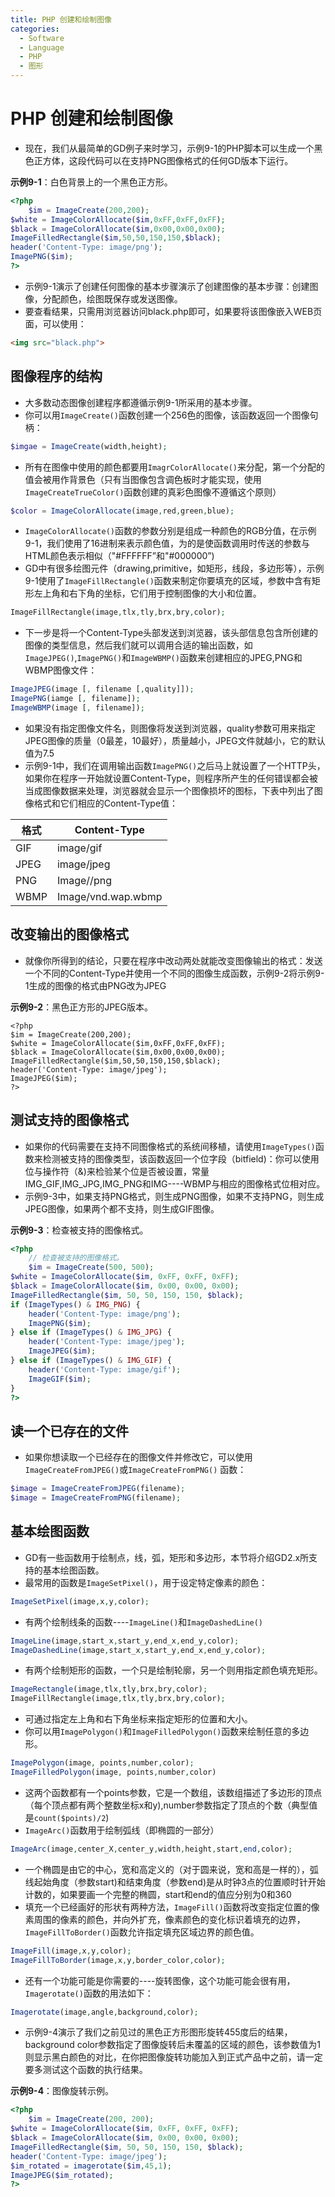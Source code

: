 ```yaml
---
title: PHP 创建和绘制图像
categories:
  - Software
  - Language
  - PHP
  - 图形
---
```

# PHP 创建和绘制图像

- 现在，我们从最简单的GD例子来时学习，示例9-1的PHP脚本可以生成一个黑色正方体，这段代码可以在支持PNG图像格式的任何GD版本下运行。

**示例9-1**：白色背景上的一个黑色正方形。

```php
<?php
    $im = ImageCreate(200,200);
$white = ImageColorAllocate($im,0xFF,0xFF,0xFF);
$black = ImageColorAllocate($im,0x00,0x00,0x00);
ImageFilledRectangle($im,50,50,150,150,$black);
header('Content-Type: image/png');
ImagePNG($im);
?>
```

- 示例9-1演示了创建任何图像的基本步骤演示了创建图像的基本步骤：创建图像，分配颜色，绘图既保存或发送图像。
- 要查看结果，只需用浏览器访问black.php即可，如果要将该图像嵌入WEB页面，可以使用：

```html
<img src="black.php">
```

## 图像程序的结构

- 大多数动态图像创建程序都遵循示例9-1所采用的基本步骤。
- 你可以用`ImageCreate()`函数创建一个256色的图像，该函数返回一个图像句柄：

```php
$imgae = ImageCreate(width,height);
```

- 所有在图像中使用的颜色都要用`ImagrColorAllocate()`来分配，第一个分配的值会被用作背景色（只有当图像包含调色板时才能实现，使用`ImageCreateTrueColor()`函数创建的真彩色图像不遵循这个原则）

```php
$color = ImageColorAllocate(image,red,green,blue);
```

- `ImageColorAllocate()`函数的参数分别是组成一种颜色的RGB分值，在示例9-1，我们使用了16进制来表示颜色值，为的是使函数调用时传送的参数与HTML颜色表示相似（"#FFFFFF”和"#000000”)
- GD中有很多绘图元件（drawing,primitive，如矩形，线段，多边形等），示例9-1使用了`ImageFillRectangle()`函数来制定你要填充的区域，参数中含有矩形左上角和右下角的坐标，它们用于控制图像的大小和位置。

```php
ImageFillRectangle(image,tlx,tly,brx,bry,color);
```

- 下一步是将一个Content-Type头部发送到浏览器，该头部信息包含所创建的图像的类型信息，然后我们就可以调用合适的输出函数，如`ImageJPEG()`,`ImagePNG()`和`ImageWBMP()`函数来创建相应的JPEG,PNG和WBMP图像文件：

```php
ImageJPEG(image [, filename [,quality]]);
ImagePNG(iamge [, filename]);
ImageWBMP(image [, filename]);
```

- 如果没有指定图像文件名，则图像将发送到浏览器，quality参数可用来指定JPEG图像的质量（0最差，10最好），质量越小，JPEG文件就越小，它的默认值为7.5
- 示例9-1中，我们在调用输出函数`ImagePNG()`之后马上就设置了一个HTTP头，如果你在程序一开始就设置Content-Type，则程序所产生的任何错误都会被当成图像数据来处理，浏览器就会显示一个图像损坏的图标，下表中列出了图像格式和它们相应的Content-Type值：

| 格式 | Content-Type       |
| ---- | ------------------ |
| GIF  | image/gif          |
| JPEG | image/jpeg         |
| PNG  | Image//png         |
| WBMP | Image/vnd.wap.wbmp |

## 改变输出的图像格式

- 就像你所得到的结论，只要在程序中改动两处就能改变图像输出的格式：发送一个不同的Content-Type并使用一个不同的图像生成函数，示例9-2将示例9-1生成的图像的格式由PNG改为JPEG

**示例9-2**：黑色正方形的JPEG版本。

```php+HTML
<?php
$im = ImageCreate(200,200);
$white = ImageColorAllocate($im,0xFF,0xFF,0xFF);
$black = ImageColorAllocate($im,0x00,0x00,0x00);
ImageFilledRectangle($im,50,50,150,150,$black);
header('Content-Type: image/jpeg');
ImageJPEG($im);
?>
```

## 测试支持的图像格式

- 如果你的代码需要在支持不同图像格式的系统间移植，请使用`ImageTypes()`函数来检测被支持的图像类型，该函数返回一个位字段（bitfield)：你可以使用位与操作符（&)来检验某个位是否被设置，常量IMG_GIF,IMG_JPG,IMG_PNG和IMG----WBMP与相应的图像格式位相对应。
- 示例9-3中，如果支持PNG格式，则生成PNG图像，如果不支持PNG，则生成JPEG图像，如果两个都不支持，则生成GIF图像。

**示例9-3**：检查被支持的图像格式。

```php
<?php
    // 检查被支持的图像格式。
    $im = ImageCreate(500, 500);
$white = ImageColorAllocate($im, 0xFF, 0xFF, 0xFF);
$black = ImageColorAllocate($im, 0x00, 0x00, 0x00);
ImageFilledRectangle($im, 50, 50, 150, 150, $black);
if (ImageTypes() & IMG_PNG) {
    header('Content-Type: image/png');
    ImagePNG($im);
} else if (ImageTypes() & IMG_JPG) {
    header('Content-Type: image/jpeg');
    ImageJPEG($im);
} else if (ImageTypes() & IMG_GIF) {
    header('Content-Type: image/gif');
    ImageGIF($im);
}
?>
```

## 读一个已存在的文件

- 如果你想读取一个已经存在的图像文件并修改它，可以使用`ImageCreateFromJPEG()`或`ImageCreateFromPNG()`	函数：

```php
$image = ImageCreateFromJPEG(filename);
$image = ImageCreateFromPNG(filename);
```

## 基本绘图函数

- GD有一些函数用于绘制点，线，弧，矩形和多边形，本节将介绍GD2.x所支持的基本绘图函数。
- 最常用的函数是`ImageSetPixel()`，用于设定特定像素的颜色：

```php
ImageSetPixel(image,x,y,color);
```

- 有两个绘制线条的函数----`ImageLine()`和`ImageDashedLine()`

```php
ImageLine(image,start_x,start_y,end_x,end_y,color);
ImageDashedLine(image,start_x,start_y,end_x,end_y,color);
```

- 有两个绘制矩形的函数，一个只是绘制轮廓，另一个则用指定颜色填充矩形。

```php
ImageRectangle(image,tlx,tly,brx,bry,color);
ImageFillRectangle(image,tlx,tly,brx,bry,color);
```

- 可通过指定左上角和右下角坐标来指定矩形的位置和大小。
- 你可以用`ImagePolygon()`和`ImageFilledPolygon()`函数来绘制任意的多边形。

```php
ImagePolygon(image, points,number,color);
ImageFilledPolygon(image, points,number,color)
```

- 这两个函数都有一个points参数，它是一个数组，该数组描述了多边形的顶点（每个顶点都有两个整数坐标x和y),number参数指定了顶点的个数（典型值是`count($points)/2`)
- `ImageArc()`函数用于绘制弧线（即椭圆的一部分）

```php
ImageArc(image,center_X,center_y,width,height,start,end,color);
```

- 一个椭圆是由它的中心，宽和高定义的（对于圆来说，宽和高是一样的），弧线起始角度（参数start)和结束角度（参数end)是从时钟3点的位置顺时针开始计数的，如果要画一个完整的椭圆，start和end的值应分别为0和360
- 填充一个已经画好的形状有两种方法，`ImageFill()`函数将改变指定位置的像素周围的像素的颜色，并向外扩充，像素颜色的变化标识着填充的边界，`ImageFillToBorder()`函数允许指定填充区域边界的颜色值。

```php
ImageFill(image,x,y,color);
ImageFillToBorder(image,x,y,border_color,color);
```

- 还有一个功能可能是你需要的----旋转图像，这个功能可能会很有用，`Imagerotate()`函数的用法如下：

```php
Imagerotate(image,angle,background,color);
```

- 示例9-4演示了我们之前见过的黑色正方形图形旋转455度后的结果，background color参数指定了图像旋转后未覆盖的区域的颜色，该参数值为1则显示黑白颜色的对比，在你把图像旋转功能加入到正式产品中之前，请一定要多测试这个函数的执行结果。

**示例9-4**：图像旋转示例。

```php
<?php
    $im = ImageCreate(200, 200);
$white = ImageColorAllocate($im, 0xFF, 0xFF, 0xFF);
$black = ImageColorAllocate($im, 0x00, 0x00, 0x00);
ImageFilledRectangle($im, 50, 50, 150, 150, $black);
header('Content-Type: image/jpeg');
$im_rotated = imagerotate($im,45,1);
ImageJPEG($im_rotated);
?>
```